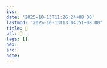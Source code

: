 ```yaml
---
ivs:
date: '2025-10-13T11:26:24+08:00'
lastmod: '2025-10-13T13:04:51+08:00'
title: 󰐎
url: 󰐎
tags: []
hex: 
src:
note:
---
```

